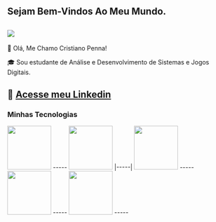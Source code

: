 ## Sejam Bem-Vindos Ao Meu Mundo.

![](https://media.giphy.com/media/JIX9t2j0ZTN9S/giphy.gif )
------

🎫 Olá, Me Chamo Cristiano Penna!

🎓 Sou estudante de Análise e Desenvolvimento de Sistemas e Jogos Digitais.

📃 [Acesse meu Linkedin](https://www.linkedin.com/in/cris-rosapenna/)
------

### Minhas Tecnologias
<img src="https://cdn.jsdelivr.net/gh/devicons/devicon@latest/icons/html5/html5-original-wordmark.svg" width="100px" > -----
<img src="https://cdn.jsdelivr.net/gh/devicons/devicon@latest/icons/css3/css3-original-wordmark.svg" width="100px"> |-----|
<img src="https://cdn.jsdelivr.net/gh/devicons/devicon@latest/icons/javascript/javascript-original.svg" width="100px"> -----
<img src="https://cdn.jsdelivr.net/gh/devicons/devicon@latest/icons/git/git-original-wordmark.svg" width="100px"/> -----
<img src="https://cdn.jsdelivr.net/gh/devicons/devicon@latest/icons/github/github-original-wordmark.svg" width="100px"/> -----